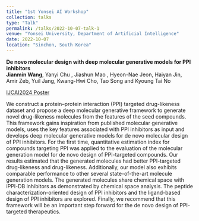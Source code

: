 ```yaml
---
title: "1st Yonsei AI Workshop"
collection: talks
type: "Talk"
permalink: /talks/2022-10-07-talk-1
venue: "Yonsei University, Department of Artificial Intelligence"
date: 2022-10-07
location: "Sinchon, South Korea"
---
```


**De novo molecular design with deep molecular generative models for PPI inhibitors**  
**Jianmin Wang**, Yanyi Chu , Jiashun Mao , Hyeon-Nae Jeon, Haiyan Jin, Amir Zeb, Yuil Jang, Kwang-Hwi Cho, Tao Song and Kyoung Tai No   

[IJCAI2024 Poster](https://jianmin2drugai.github.io/files/Yonsei_AI_Workshop-2022-poster.pdf)

We construct a protein–protein interaction (PPI) targeted drug-likeness dataset and propose a deep molecular generative framework to generate novel drug-likeness molecules from the features of the seed compounds. This framework gains inspiration from published molecular generative models, uses the key features associated with PPI inhibitors as input and develops deep molecular generative models for de novo molecular design of PPI inhibitors. For the first time, quantitative estimation index for compounds targeting PPI was applied to the evaluation of the molecular generation model for de novo design of PPI-targeted compounds. Our results estimated that the generated molecules had better PPI-targeted drug-likeness and drug-likeness. Additionally, our model also exhibits comparable performance to other several state-of-the-art molecule generation models. The generated molecules share chemical space with iPPI-DB inhibitors as demonstrated by chemical space analysis. The peptide characterization-oriented design of PPI inhibitors and the ligand-based design of PPI inhibitors are explored. Finally, we recommend that this framework will be an important step forward for the de novo design of PPI-targeted therapeutics.
